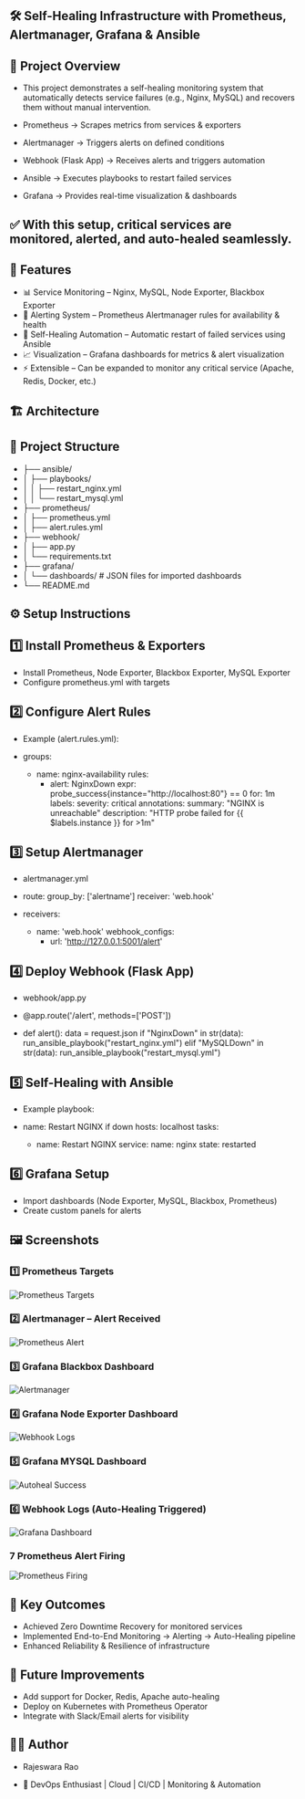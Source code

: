 ## 🛠️ Self-Healing Infrastructure with Prometheus, Alertmanager, Grafana & Ansible
## 📌 Project Overview

- This project demonstrates a self-healing monitoring system that automatically detects service failures (e.g., Nginx, MySQL) and recovers them without manual intervention.

- Prometheus → Scrapes metrics from services & exporters
- Alertmanager → Triggers alerts on defined conditions
- Webhook (Flask App) → Receives alerts and triggers automation
- Ansible → Executes playbooks to restart failed services
- Grafana → Provides real-time visualization & dashboards

## ✅ With this setup, critical services are monitored, alerted, and auto-healed seamlessly.

## 🚀 Features

- 📊 Service Monitoring – Nginx, MySQL, Node Exporter, Blackbox Exporter
- 🔔 Alerting System – Prometheus Alertmanager rules for availability & health
- 🤖 Self-Healing Automation – Automatic restart of failed services using Ansible
- 📈 Visualization – Grafana dashboards for metrics & alert visualization
- ⚡ Extensible – Can be expanded to monitor any critical service (Apache, Redis, Docker, etc.)
  
## 🏗️ Architecture

## 📂 Project Structure
- ├── ansible/
- │   ├── playbooks/
- │   │   ├── restart_nginx.yml
- │   │   └── restart_mysql.yml
- ├── prometheus/
- │   ├── prometheus.yml
- │   ├── alert.rules.yml
- ├── webhook/
- │   ├── app.py
- │   └── requirements.txt
- ├── grafana/
- │   └── dashboards/   # JSON files for imported dashboards
- └── README.md

## ⚙️ Setup Instructions
## 1️⃣ Install Prometheus & Exporters

- Install Prometheus, Node Exporter, Blackbox Exporter, MySQL Exporter
- Configure prometheus.yml with targets
  
## 2️⃣ Configure Alert Rules

- Example (alert.rules.yml):

- groups:
  - name: nginx-availability
    rules:
      - alert: NginxDown
        expr: probe_success{instance="http://localhost:80"} == 0
        for: 1m
        labels:
          severity: critical
        annotations:
          summary: "NGINX is unreachable"
          description: "HTTP probe failed for {{ $labels.instance }} for >1m"

## 3️⃣ Setup Alertmanager

- alertmanager.yml

- route:
   group_by: ['alertname']
  receiver: 'web.hook'

- receivers:
   - name: 'web.hook'
     webhook_configs:
      - url: 'http://127.0.0.1:5001/alert'

## 4️⃣ Deploy Webhook (Flask App)

- webhook/app.py

- @app.route('/alert', methods=['POST'])
- def alert():
    data = request.json
    if "NginxDown" in str(data):
        run_ansible_playbook("restart_nginx.yml")
    elif "MySQLDown" in str(data):
        run_ansible_playbook("restart_mysql.yml")

## 5️⃣ Self-Healing with Ansible

- Example playbook:

- name: Restart NGINX if down
  hosts: localhost
  tasks:
    - name: Restart NGINX
      service:
        name: nginx
        state: restarted

## 6️⃣ Grafana Setup

- Import dashboards (Node Exporter, MySQL, Blackbox, Prometheus)
- Create custom panels for alerts

## 🖼️ Screenshots  

### 1️⃣ Prometheus Targets  
![Prometheus Targets](./screenshots/Screenshot%20(1).png)  

### 2️⃣ Alertmanager – Alert Received  
![Prometheus Alert](./screenshots/Screenshot%20(2).png)  

### 3️⃣ Grafana Blackbox Dashboard
![Alertmanager](./screenshots/Screenshot%20(4).png)  

### 4️⃣ Grafana Node Exporter Dashboard  
![Webhook Logs](./screenshots/Screenshot%20(5).png)  

### 5️⃣ Grafana MYSQL Dashboard  
![Autoheal Success](./screenshots/Screenshot%20(6).png)  

### 6️⃣ Webhook Logs (Auto-Healing Triggered)  
![Grafana Dashboard](./screenshots/Screenshot%20(7).png) 

### 7 Prometheus Alert Firing 
![Prometheus Firing](./screenshots/Screenshot%20(8).png)


## 🌟 Key Outcomes

- Achieved Zero Downtime Recovery for monitored services
- Implemented End-to-End Monitoring → Alerting → Auto-Healing pipeline
- Enhanced Reliability & Resilience of infrastructure

## 📖 Future Improvements

- Add support for Docker, Redis, Apache auto-healing
- Deploy on Kubernetes with Prometheus Operator
- Integrate with Slack/Email alerts for visibility

## 👨‍💻 Author
- Rajeswara Rao

- 🚀 DevOps Enthusiast | Cloud | CI/CD | Monitoring & Automation



